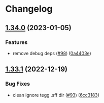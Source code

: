 # Changelog

## [1.34.0](https://github.com/eggjs/egg-ts-helper/compare/v1.33.1...v1.34.0) (2023-01-05)


### Features

* remove debug deps ([#98](https://github.com/eggjs/egg-ts-helper/issues/98)) ([0a4403e](https://github.com/eggjs/egg-ts-helper/commit/0a4403ea3899b0a84ceeae39c5198629062853a1))

## [1.33.1](https://github.com/eggjs/egg-ts-helper/compare/v1.33.0...v1.33.1) (2022-12-19)


### Bug Fixes

* clean ignore tegg .sff dir ([#93](https://github.com/eggjs/egg-ts-helper/issues/93)) ([6cc3183](https://github.com/eggjs/egg-ts-helper/commit/6cc3183aa152a37d1d42bfca1792db91381b22d3))
